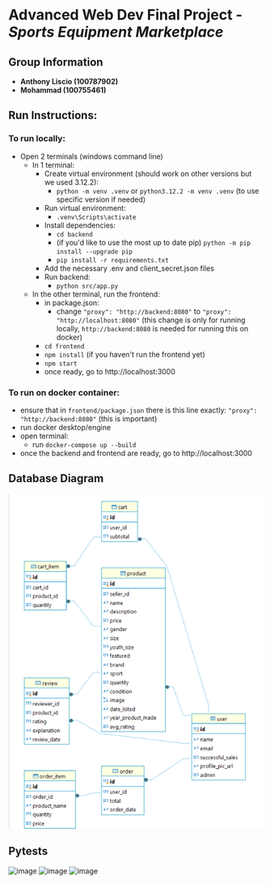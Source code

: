 # Advanced Web Dev Final Project - *Sports Equipment Marketplace*


## Group Information
- **Anthony Liscio (100787902)**
- **Mohammad (100755461)**


## Run Instructions:
### To run locally:
- Open 2 terminals (windows command line)
  - In 1 terminal:
    - Create virtual environment (should work on other versions but we used 3.12.2):
      - `python -m venv .venv` or `python3.12.2 -m venv .venv` (to use specific version if needed)
    - Run virtual environment:
      - `.venv\Scripts\activate`
    - Install dependencies:
      - `cd backend`
      - (if you'd like to use the most up to date pip) `python -m pip install --upgrade pip`
      - `pip install -r requirements.txt`
    - Add the necessary .env and client_secret.json files
    - Run backend:
      - `python src/app.py`
  - In the other terminal, run the frontend:
    - in package.json:
      - change `"proxy": "http://backend:8080"` to `"proxy": "http://localhost:8080"` (this change is only for running locally, `http://backend:8080` is needed for running this on docker)
    - `cd frontend`
    - `npm install` (if you haven't run the frontend yet)
    - `npm start`
    - once ready, go to http://localhost:3000

### To run on docker container:
- ensure that in `frontend/package.json` there is this line exactly: `"proxy": "http://backend:8080"` (this is important)
- run docker desktop/engine
- open terminal:
  - run `docker-compose up --build`
- once the backend and frontend are ready, go to http://localhost:3000

## Database Diagram
![database diagram](assets/db_diagram.png)
## Pytests
![image](https://github.com/user-attachments/assets/cb9b8fc2-c2cd-40bf-a797-bdc85a470f5c)
![image](https://github.com/user-attachments/assets/397b561c-915f-473d-8e98-92695f79c685)
![image](https://github.com/user-attachments/assets/b91dde46-c64c-4e02-82ab-102e9afd9f7d)




